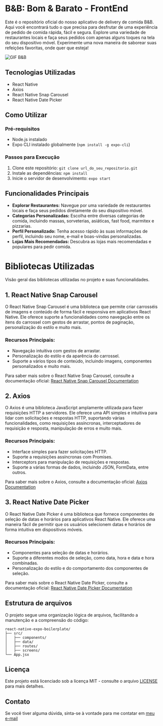 # B&B: Bom & Barato - FrontEnd

Este é o repositório oficial do nosso aplicativo de delivery de comida B&B. Aqui você encontrará tudo o que precisa para desfrutar de uma experiência de pedido de comida rápida, fácil e segura. Explore uma variedade de restaurantes locais e faça seus pedidos com apenas alguns toques na tela do seu dispositivo móvel. Experimente uma nova maneira de saborear suas refeições favoritas, onde quer que esteja!

![GIF B&B](./assets/gifbb.gif)

## Tecnologias Utilizadas
- React Native
- Axios
- React Native Snap Carousel
- React Native Date Picker

## Como Utilizar

### Pré-requisitos
- Node.js instalado
- Expo CLI instalado globalmente (`npm install -g expo-cli`)

### Passos para Execução
1. Clone este repositório: `git clone url_do_seu_repositorio.git`
2. Instale as dependências: `npm install`
3. Inicie o servidor de desenvolvimento: `expo start`

## Funcionalidades Principais
- **Explorar Restaurantes:** Navegue por uma variedade de restaurantes locais e faça seus pedidos diretamente do seu dispositivo móvel.
- **Categorias Personalizadas:** Escolha entre diversas categorias de comida, incluindo massas, sorveterias, asiáticas, fast food, marmitex e pizzarias.
- **Perfil Personalizado:** Tenha acesso rápido às suas informações de perfil, incluindo seu nome, e-mail e boas-vindas personalizadas.
- **Lojas Mais Recomendadas:** Descubra as lojas mais recomendadas e populares para pedir comida.

# Bibliotecas Utilizadas

Visão geral das bibliotecas utilizadas no projeto e suas funcionalidades.

## 1. React Native Snap Carousel

O React Native Snap Carousel é uma biblioteca que permite criar carrosséis de imagens e conteúdo de forma fácil e responsiva em aplicativos React Native. Ele oferece suporte a funcionalidades como navegação entre os itens do carrossel com gestos de arrastar, pontos de paginação, personalização do estilo e muito mais.

### Recursos Principais:
- Navegação intuitiva com gestos de arrastar.
- Personalização do estilo e da aparência do carrossel.
- Suporte a vários tipos de conteúdo, incluindo imagens, componentes personalizados e muito mais.

Para saber mais sobre o React Native Snap Carousel, consulte a documentação oficial: [React Native Snap Carousel Documentation](https://masternet-fabiano.medium.com/react-native-snap-carousel-e3c8a2ff6c37)

## 2. Axios

O Axios é uma biblioteca JavaScript amplamente utilizada para fazer requisições HTTP a servidores. Ele oferece uma API simples e intuitiva para lidar com solicitações e respostas HTTP, suportando várias funcionalidades, como requisições assíncronas, interceptadores de requisição e resposta, manipulação de erros e muito mais.

### Recursos Principais:
- Interface simples para fazer solicitações HTTP.
- Suporte a requisições assíncronas com Promises.
- Interceptors para manipulação de requisições e respostas.
- Suporte a várias formas de dados, incluindo JSON, FormData, entre outros.

Para saber mais sobre o Axios, consulte a documentação oficial: [Axios Documentation](https://www.npmjs.com/package/axios)

## 3. React Native Date Picker

O React Native Date Picker é uma biblioteca que fornece componentes de seleção de datas e horários para aplicativos React Native. Ele oferece uma maneira fácil de permitir que os usuários selecionem datas e horários de forma intuitiva em dispositivos móveis.

### Recursos Principais:
- Componentes para seleção de datas e horários.
- Suporte a diferentes modos de seleção, como data, hora e data e hora combinadas.
- Personalização do estilo e do comportamento dos componentes de seleção.

Para saber mais sobre o React Native Date Picker, consulte a documentação oficial: [React Native Date Picker Documentation](https://github.com/henninghall/react-native-date-picker)

## Estrutura de arquivos

O projeto segue uma organização lógica de arquivos, facilitando a manutenção e a compreensão do código:

```
react-native-expo-boilerplate/
├── src/
│   ├── components/
│   ├── data/
│   ├── routes/
│   ├── screens/
└── App.jsx
```


## Licença

Este projeto está licenciado sob a licença MIT - consulte o arquivo [LICENSE](LICENSE) para mais detalhes.

## Contato

Se você tiver alguma dúvida, sinta-se à vontade para me contatar em [meu e-mail](mailto:nicollyisabeliss@gmail.com)
